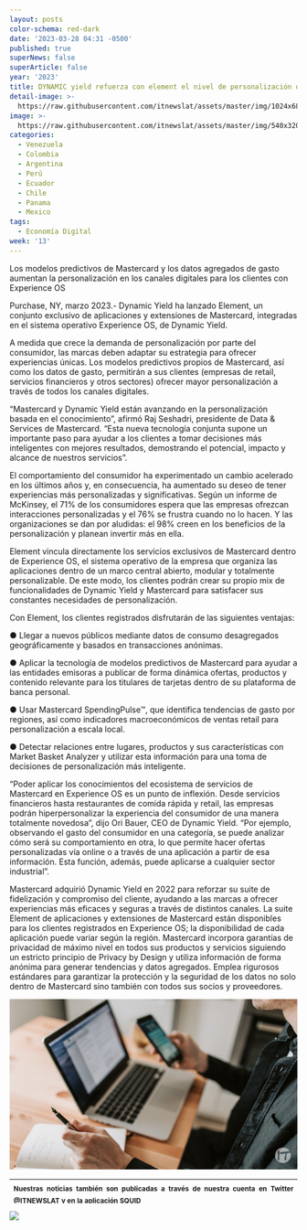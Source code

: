 ```yaml
---
layout: posts
color-schema: red-dark
date: '2023-03-28 04:31 -0500'
published: true
superNews: false
superArticle: false
year: '2023'
title: DYNAMIC yield refuerza con element el nivel de personalización de Mastercard
detail-image: >-
  https://raw.githubusercontent.com/itnewslat/assets/master/img/1024x680/hombre-con-laptop-y-cel-g.jpg
image: >-
  https://raw.githubusercontent.com/itnewslat/assets/master/img/540x320/hombre-con-laptop-y-cel-p.jpg
categories:
  - Venezuela
  - Colombia
  - Argentina
  - Perú
  - Ecuador
  - Chile
  - Panama
  - Mexico
tags:
  - Economía Digital
week: '13'
---
```

Los modelos predictivos de Mastercard y los datos agregados de gasto aumentan la personalización en los canales digitales para los clientes con Experience OS

Purchase, NY, marzo 2023.- Dynamic Yield ha lanzado Element, un conjunto exclusivo de aplicaciones y extensiones de Mastercard, integradas en el sistema operativo Experience OS, de Dynamic Yield.

A medida que crece la demanda de personalización por parte del consumidor, las marcas deben adaptar su estrategia para ofrecer experiencias únicas. Los modelos predictivos propios de Mastercard, así como los datos de gasto, permitirán a sus clientes (empresas de retail, servicios financieros y otros sectores) ofrecer mayor personalización a través de todos los canales digitales.

“Mastercard y Dynamic Yield están avanzando en la personalización basada en el conocimiento”, afirmó Raj Seshadri, presidente de Data & Services de Mastercard. “Esta nueva tecnología conjunta supone un importante paso para ayudar a los clientes a tomar decisiones más inteligentes con mejores resultados, demostrando el potencial, impacto y alcance de nuestros servicios”.

El comportamiento del consumidor ha experimentado un cambio acelerado en los últimos años y, en consecuencia, ha aumentado su deseo de tener experiencias más personalizadas y significativas. Según un informe de McKinsey, el 71% de los consumidores espera que las empresas ofrezcan interacciones personalizadas y el 76% se frustra cuando no lo hacen. Y las organizaciones se dan por aludidas: el 98% creen en los beneficios de la personalización y planean invertir más en ella.

Element vincula directamente los servicios exclusivos de Mastercard dentro de Experience OS, el sistema operativo de la empresa que organiza las aplicaciones dentro de un marco central abierto, modular y totalmente personalizable. De este modo, los clientes podrán crear su propio mix de funcionalidades de Dynamic Yield y Mastercard para satisfacer sus constantes necesidades de personalización.

Con Element, los clientes registrados disfrutarán de las siguientes ventajas:

● Llegar a nuevos públicos mediante datos de consumo desagregados geográficamente y basados en transacciones anónimas.

● Aplicar la tecnología de modelos predictivos de Mastercard para ayudar a las entidades emisoras a publicar de forma dinámica ofertas, productos y contenido relevante para los titulares de tarjetas dentro de su plataforma de banca personal.

● Usar Mastercard SpendingPulse™, que identifica tendencias de gasto por regiones, así como indicadores macroeconómicos de ventas retail para personalización a escala local.

● Detectar relaciones entre lugares, productos y sus características con Market Basket Analyzer y utilizar esta información para una toma de decisiones de personalización más inteligente.

“Poder aplicar los conocimientos del ecosistema de servicios de Mastercard en Experience OS es un punto de inflexión. Desde servicios financieros hasta restaurantes de comida rápida y retail, las empresas podrán hiperpersonalizar la experiencia del consumidor de una manera totalmente novedosa”, dijo Ori Bauer, CEO de Dynamic Yield. “Por ejemplo, observando el gasto del consumidor en una categoría, se puede analizar cómo será su comportamiento en otra, lo que permite hacer ofertas personalizadas vía online o a través de una aplicación a partir de esa información. Esta función, además, puede aplicarse a cualquier sector industrial”.

Mastercard adquirió Dynamic Yield en 2022 para reforzar su suite de fidelización y compromiso del cliente, ayudando a las marcas a ofrecer experiencias más eficaces y seguras a través de distintos canales. La suite Element de aplicaciones y extensiones de Mastercard están disponibles para los clientes registrados en Experience OS; la disponibilidad de cada aplicación puede variar según la región. Mastercard incorpora garantías de privacidad de máximo nivel en todos sus productos y servicios siguiendo un estricto principio de Privacy by Design y utiliza información de forma anónima para generar tendencias y datos agregados. Emplea rigurosos estándares para garantizar la protección y la seguridad de los datos no solo dentro de Mastercard sino también con todos sus socios y proveedores.

![](https://raw.githubusercontent.com/itnewslat/assets/master/img/540x320/hombre-con-laptop-y-cel-p.jpg)

<table style="height: 42px;" width="569">
<tbody>
<tr>
<td style="text-align: justify;"><sub><strong>Nuestras noticias también son publicadas a través de nuestra cuenta en Twitter <a href="https://twitter.com/itnewslat?lang=es">@ITNEWSLAT</a> y en la aplicación <a href="https://squidapp.co/en/">SQUID</a></strong></sub></td>
</tr>
</tbody>
</table>
<img src="https://tracker.metricool.com/c3po.jpg?hash=56f88a41e39ab42c063cc51676587a04"/>